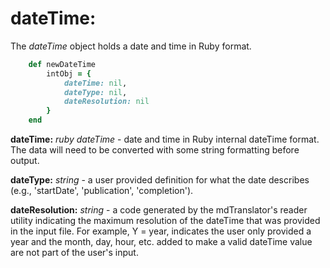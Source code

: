 # dateTime:

The *dateTime* object holds a date and time in Ruby format.

````ruby
    def newDateTime
        intObj = {
            dateTime: nil,
            dateType: nil,
            dateResolution: nil
        }
    end
````

__dateTime:__ *ruby dateTime* - date and time in Ruby internal dateTime format.  The data will need to be converted with some string formatting before output.

__dateType:__ *string* - a user provided definition for what the date describes (e.g., 'startDate', 'publication', 'completion').

__dateResolution:__ *string* - a code generated by the mdTranslator's reader utility indicating the maximum resolution of the dateTime that was provided in the input file.  For example, Y = year, indicates the user only provided a year and the month, day, hour, etc. added to make a valid dateTime value are not part of the user's input.
